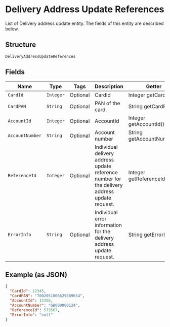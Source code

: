 
# Delivery Address Update References

List of Delivery address update entity. The fields of this entity are described below.

## Structure

`DeliveryAddressUpdateReferences`

## Fields

| Name | Type | Tags | Description | Getter | Setter |
|  --- | --- | --- | --- | --- | --- |
| `CardId` | `Integer` | Optional | CardId | Integer getCardId() | setCardId(Integer cardId) |
| `CardPAN` | `String` | Optional | PAN of the card. | String getCardPAN() | setCardPAN(String cardPAN) |
| `AccountId` | `Integer` | Optional | AccountId | Integer getAccountId() | setAccountId(Integer accountId) |
| `AccountNumber` | `String` | Optional | Account number | String getAccountNumber() | setAccountNumber(String accountNumber) |
| `ReferenceId` | `Integer` | Optional | Individual delivery address update reference number for the delivery address update request. | Integer getReferenceId() | setReferenceId(Integer referenceId) |
| `ErrorInfo` | `String` | Optional | Individual error information for the delivery address update request. | String getErrorInfo() | setErrorInfo(String errorInfo) |

## Example (as JSON)

```json
{
  "CardId": 12345,
  "CardPAN": "7002051006629889654",
  "AccountId": 12356,
  "AccountNumber": "GB000000124",
  "ReferenceId": 573567,
  "ErrorInfo": "null"
}
```

